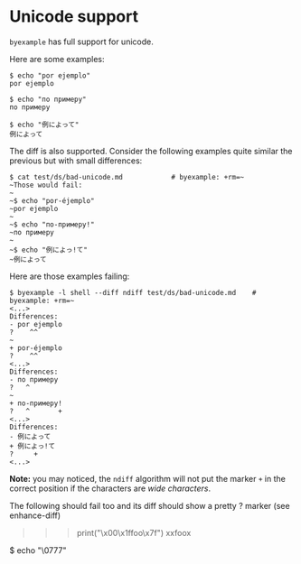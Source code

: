 <!--
Check that we have byexample installed first
$ hash byexample                                    # byexample: +fail-fast

$ alias byexample=byexample\ --pretty\ none

--
-->

# Unicode support

``byexample`` has full support for unicode.

Here are some examples:

```shell
$ echo "por ejemplo"
por ejemplo

$ echo "по примеру"
по примеру

$ echo "例によって"
例によって
```

The diff is also supported. Consider the following examples
quite similar the previous but with small differences:

```shell
$ cat test/ds/bad-unicode.md            # byexample: +rm=~
~Those would fail:
~
~$ echo "por-éjemplo"
~por ejemplo
~
~$ echo "по-примеру!"
~по примеру
~
~$ echo "例によっ!て"
~例によって
```

Here are those examples failing:

```shell
$ byexample -l shell --diff ndiff test/ds/bad-unicode.md    # byexample: +rm=~
<...>
Differences:
- por ejemplo
?    ^^
~
+ por-éjemplo
?    ^^
<...>
Differences:
- по примеру
?   ^
~
+ по-примеру!
?   ^       +
<...>
Differences:
- 例によって
+ 例によっ!て
?     +
<...>
```

**Note:** you may noticed, the ``ndiff`` algorithm will not put the marker ``+``
in the correct position if the characters are *wide characters*.

The following should fail too and its diff
should show a pretty ? marker (see enhance-diff)

>>> print("\x00\x1ffoo\x7f")
xxfoox

$ echo "\0777"
